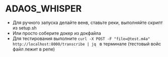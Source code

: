 # ADAOS_WHISPER
- Для ручного запуска делайте венв, ставьте реки, выполняйте скрипт из setup.sh
- Или просто соберите докер из докфайла
- Для тестирования выполните `curl -X POST -F "file=@test.m4a" http://localhost:8000/transcribe | jq ` в терминале (тестовый войс файл лежит в репе)
